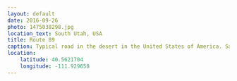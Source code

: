 ```yaml
---
layout: default
date: 2016-09-26
photo: 1475038298.jpg
location_text: South Utah, USA
title: Route 89
caption: Typical road in the desert in the United States of America. Sand, Cactus and Rock'n'Roll !
location:
    latitude: 40.5621704
    longitude: -111.929658
---
```

